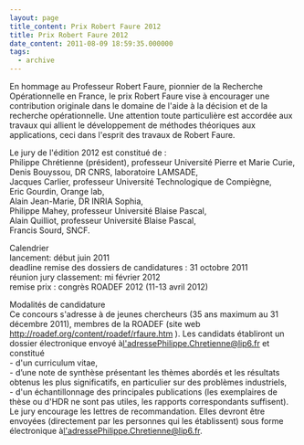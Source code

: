 ```yaml
---
layout: page
title_content: Prix Robert Faure 2012
title: Prix Robert Faure 2012
date_content: 2011-08-09 18:59:35.000000
tags:
  - archive
---
```

En hommage au Professeur Robert Faure, pionnier de la Recherche Opérationnelle
en France, le prix Robert Faure vise à encourager une contribution originale
dans le domaine de l'aide à la décision et de la recherche opérationnelle. Une
attention toute particulière est accordée aux travaux qui allient le
développement de méthodes théoriques aux applications, ceci dans l'esprit des
travaux de Robert Faure.  
  
  
Le jury de l'édition 2012 est constitué de :  
Philippe Chrétienne (président), professeur Université Pierre et Marie Curie,  
Denis Bouyssou, DR CNRS, laboratoire LAMSADE,  
Jacques Carlier, professeur Université Technologique de Compiègne,  
Eric Gourdin, Orange lab,  
Alain Jean-Marie, DR INRIA Sophia,  
Philippe Mahey, professeur Université Blaise Pascal,  
Alain Quilliot, professeur Université Blaise Pascal,  
Francis Sourd, SNCF.  
  
Calendrier  
lancement: début juin 2011  
deadline remise des dossiers de candidatures : 31 octobre 2011  
réunion jury classement: mi février 2012  
remise prix : congrès ROADEF 2012 (11-13 avril 2012)  
  
Modalités de candidature  
Ce concours s'adresse à de jeunes chercheurs (35 ans maximum au 31 décembre
2011), membres de la ROADEF (site web
<http://roadef.org/content/roadef/rfaure.htm> ). Les candidats établiront un
dossier électronique envoyé
à[l'adressePhilippe.Chretienne@lip6.fr](mailto:l%27adressePhilippe.Chretienne@lip6.fr)
et constitué  
\- d'un curriculum vitae,  
\- d’une note de synthèse présentant les thèmes abordés et les résultats
obtenus les plus significatifs, en particulier sur des problèmes industriels,  
\- d'un échantillonnage des principales publications (les exemplaires de thèse
ou d'HDR ne sont pas utiles, les rapports correspondants suffisent).  
Le jury encourage les lettres de recommandation. Elles devront être envoyées
(directement par les personnes qui les établissent) sous forme électronique
à[l'adressePhilippe.Chretienne@lip6.fr](mailto:l%27adressePhilippe.Chretienne@lip6.fr).

